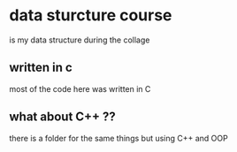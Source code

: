 # data sturcture course
is my data structure during the collage

## written in c 
most of the code here was written in C

## what about C++ ??
there is a folder for the same things but using C++ and OOP
